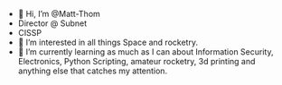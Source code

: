 - 👋 Hi, I’m @Matt-Thom
- Director @ Subnet
- CISSP
- 👀 I’m interested in all things Space and rocketry.
- 🌱 I’m currently learning as much as I can about Information Security, Electronics, Python Scripting, amateur rocketry, 3d printing and anything else that catches my attention.






